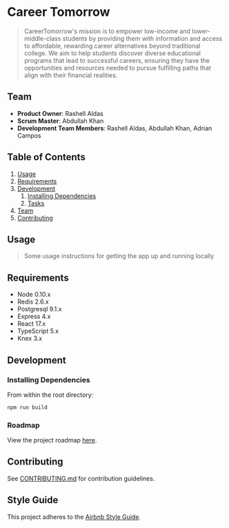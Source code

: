 # Career Tomorrow

> CareerTomorrow's mission is to empower low-income and lower-middle-class students by providing them with information and access to affordable, rewarding career alternatives beyond traditional college. We aim to help students discover diverse educational programs that lead to successful careers, ensuring they have the opportunities and resources needed to pursue fulfilling paths that align with their financial realities.

## Team

- **Product Owner**: Rashell Aldas
- **Scrum Master**: Abdullah Khan
- **Development Team Members**: Rashell Aldas, Abdullah Khan, Adrian Campos

## Table of Contents

1. [Usage](#Usage)
1. [Requirements](#requirements)
1. [Development](#development)
   1. [Installing Dependencies](#installing-dependencies)
   1. [Tasks](#tasks)
1. [Team](#team)
1. [Contributing](#contributing)

## Usage

> Some usage instructions for getting the app up and running locally

## Requirements

- Node 0.10.x
- Redis 2.6.x
- Postgresql 9.1.x
- Express 4.x
- React 17.x
- TypeScript 5.x
- Knex 3.x

## Development

### Installing Dependencies

From within the root directory:

```sh
npm run build
```

### Roadmap

View the project roadmap [here](LINK_TO_PROJECTS_TAB).

## Contributing

See [CONTRIBUTING.md](CONTRIBUTING.md) for contribution guidelines.

## Style Guide

This project adheres to the [Airbnb Style Guide](https://github.com/airbnb/javascript).
